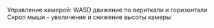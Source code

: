 Управление камерой:
WASD движение по вериткали и горизонтали
Скрол мыши - увеличение и снижение высоты камеры

